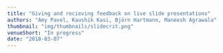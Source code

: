 ```yaml
---
title: "Giving and recieving feedback on live slide presentations"
authors: "Amy Pavel, Kaushik Kasi, Björn Hartmann, Maneesh Agrawala"
thumbnail: "img/thumbnails/slidecrit.png"
venueShort: "In progress"
date: "2018-03-07"
---
```


